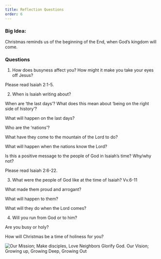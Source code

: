 ```yaml
---
title: Reflection Questions
order: 6
---
```


### Big Idea: 
Christmas reminds us of the beginning of the End, when God’s kingdom will come.   

### Questions
1. How does busyness affect you? How might it make you take your eyes off Jesus? 

Please read Isaiah 2:1-5. 

2. When is Isaiah writing about?

When are ‘the last days’? What does this mean about ‘being on the right side of history’? 

What will happen on the last days? 

Who are the ‘nations’? 

What have they come to the mountain of the Lord to do? 

What will happen when the nations know the Lord? 

Is this a positive message to the people of God in Isaiah’s time? Why/why not? 

Please read Isaiah 2:6-22.

3.  What were the people of God like at the time of Isaiah? Vv.6-11

What made them proud and arrogant? 

What will happen to them? 

What will they do when the Lord comes? 
 
4. Will you run from God or to him? 

Are you busy or holy? 

How will Christmas be a time of holiness for you? 
 



![Our Mission; Make disciples, Love Neighbors Glorify God. Our Vision; Growing up, Growing Deep, Growing Out](https://raw.githubusercontent.com/stgeorgeshurstville/bulletin/main/images/upload.JPG)
